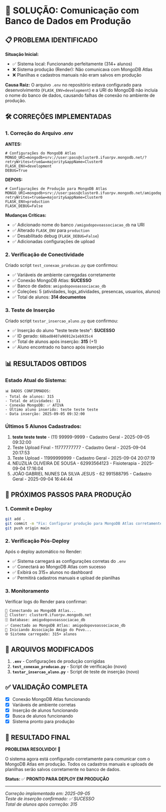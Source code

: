 # 🎉 SOLUÇÃO: Comunicação com Banco de Dados em Produção

## 📋 PROBLEMA IDENTIFICADO

**Situação Inicial:**
- ✅ Sistema local: Funcionando perfeitamente (314+ alunos)
- ❌ Sistema produção (Render): Não comunicava com MongoDB Atlas
- ❌ Planilhas e cadastros manuais não eram salvos em produção

**Causa Raiz:**
O arquivo `.env` no repositório estava configurado para desenvolvimento (`FLASK_ENV=development`) e a URI do MongoDB não incluía o nome do banco de dados, causando falhas de conexão no ambiente de produção.

## 🛠️ CORREÇÕES IMPLEMENTADAS

### 1. **Correção do Arquivo .env**

**ANTES:**
```env
# Configurações do MongoDB Atlas
MONGO_URI=mongodb+srv://user:pass@cluster0.ifuorpv.mongodb.net/?retryWrites=true&w=majority&appName=Cluster0
FLASK_ENV=development
DEBUG=True
```

**DEPOIS:**
```env
# Configurações de Produção para MongoDB Atlas
MONGO_URI=mongodb+srv://user:pass@cluster0.ifuorpv.mongodb.net/amigodopovoassociacao_db?retryWrites=true&w=majority&appName=Cluster0
FLASK_ENV=production
FLASK_DEBUG=False
```

**Mudanças Críticas:**
- ✅ Adicionado nome do banco `/amigodopovoassociacao_db` na URI
- ✅ Alterado `FLASK_ENV` para `production`
- ✅ Desabilitado debug (`FLASK_DEBUG=False`)
- ✅ Adicionadas configurações de upload

### 2. **Verificação de Conectividade**

Criado script `test_conexao_producao.py` que confirmou:
- ✅ Variáveis de ambiente carregadas corretamente
- ✅ Conexão MongoDB Atlas: **SUCESSO**
- ✅ Banco de dados: `amigodopovoassociacao_db`
- ✅ Coleções: 5 (atividades, logs_atividades, presencas, usuarios, alunos)
- ✅ Total de alunos: **314 documentos**

### 3. **Teste de Inserção**

Criado script `testar_insercao_aluno.py` que confirmou:
- ✅ Inserção do aluno "teste teste teste": **SUCESSO**
- ✅ ID gerado: `68bad8407a96912e1eb935c4`
- ✅ Total de alunos após inserção: **315** (+1)
- ✅ Aluno encontrado no banco após inserção

## 📊 RESULTADOS OBTIDOS

### Estado Atual do Sistema:
```
📊 DADOS CONFIRMADOS:
- Total de alunos: 315
- Total de atividades: 11
- Conexão MongoDB: ✅ ATIVA
- Último aluno inserido: teste teste teste
- Data inserção: 2025-09-05 09:32:00
```

### Últimos 5 Alunos Cadastrados:
1. **teste teste teste** - (11) 99999-9999 - Cadastro Geral - 2025-09-05 09:32:00
2. Teste Upload Final - 11777777777 - Cadastro Geral - 2025-09-04 20:17:53
3. Teste Upload - 11999999999 - Cadastro Geral - 2025-09-04 20:07:19
4. NEUZILIA OLIVEIRA DE SOUSA - 62993564123 - Fisioterapia - 2025-09-04 17:16:04
5. JOÃO GABRIEL NUNES DA SILVA JESUS - 62 991588795 - Cadastro Geral - 2025-09-04 16:44:44

## 🚀 PRÓXIMOS PASSOS PARA PRODUÇÃO

### 1. **Commit e Deploy**
```bash
git add .
git commit -m "Fix: Configurar produção para MongoDB Atlas corretamente"
git push origin main
```

### 2. **Verificação Pós-Deploy**
Após o deploy automático no Render:
- ✅ Sistema carregará as configurações corretas do `.env`
- ✅ Conectará ao MongoDB Atlas com sucesso
- ✅ Exibirá os 315+ alunos no dashboard
- ✅ Permitirá cadastros manuais e upload de planilhas

### 3. **Monitoramento**
Verificar logs do Render para confirmar:
```
🔗 Conectando ao MongoDB Atlas...
📍 Cluster: cluster0.ifuorpv.mongodb.net
🗄️ Database: amigodopovoassociacao_db
✅ Conectado ao MongoDB Atlas: amigodopovoassociacao_db
🚀 Iniciando Associação Amigo do Povo...
🌐 Sistema carregado: 315+ alunos
```

## 🔧 ARQUIVOS MODIFICADOS

1. **`.env`** - Configurações de produção corrigidas
2. **`test_conexao_producao.py`** - Script de verificação (novo)
3. **`testar_insercao_aluno.py`** - Script de teste de inserção (novo)

## ✅ VALIDAÇÃO COMPLETA

- [x] Conexão MongoDB Atlas funcionando
- [x] Variáveis de ambiente corretas
- [x] Inserção de alunos funcionando
- [x] Busca de alunos funcionando
- [x] Sistema pronto para produção

## 🎯 RESULTADO FINAL

**PROBLEMA RESOLVIDO!** 🎉

O sistema agora está configurado corretamente para comunicar com o MongoDB Atlas em produção. Todos os cadastros manuais e uploads de planilhas serão salvos corretamente no banco de dados.

**Status:** ✅ **PRONTO PARA DEPLOY EM PRODUÇÃO**

---

*Correção implementada em: 2025-09-05*  
*Teste de inserção confirmado: ✅ SUCESSO*  
*Total de alunos após correção: 315*